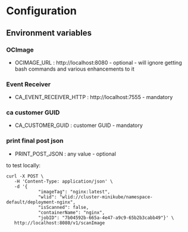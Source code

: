 # Configuration

## Environment variables

### OCImage
* OCIMAGE_URL : http://localhost:8080 - optional - will ignore getting bash commands and various enhancements to it


### Event Receiver
* CA_EVENT_RECEIVER_HTTP : http://localhost:7555 - mandatory

### ca customer GUID
* CA_CUSTOMER_GUID : customer GUID - mandatory

### print final post json 
* PRINT_POST_JSON : any value - optional

to test locally:
```
curl -X POST \
   -H 'Content-Type: application/json' \
   -d '{
            "imageTag": "nginx:latest",
            "wlid": "wlid://cluster-minikube/namespace-default/deployment-nginx",
            "isScanned": false,
            "containerName": "nginx",
            "jobID": "7b04592b-665a-4e47-a9c9-65b2b3cabb49"}' \
   http://localhost:8080/v1/scanImage
```